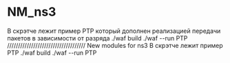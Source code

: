 # NM_ns3
В скрэтче лежит пример PTP который дополнен реализацией передачи пакетов в зависимости от разряда
./waf build
./waf --run PTP
////////////////////////////////////
New modules for ns3
В скрэтче лежит пример PTP
./waf build
./waf --run PTP
